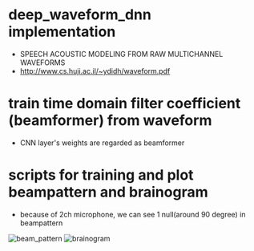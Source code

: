 # deep_waveform_dnn implementation
- SPEECH ACOUSTIC MODELING FROM RAW MULTICHANNEL WAVEFORMS
- http://www.cs.huji.ac.il/~ydidh/waveform.pdf

# train time domain filter coefficient (beamformer) from waveform
- CNN layer's weights are regarded as beamformer

# scripts for training and plot beampattern and brainogram
- because of 2ch microphone, we can see 1 null(around 90 degree) in beampattern

![beam_pattern](https://user-images.githubusercontent.com/41845296/57136572-31fcc480-6de8-11e9-8298-d6db20e11a98.png)
![brainogram](https://user-images.githubusercontent.com/41845296/57136573-31fcc480-6de8-11e9-9483-413bcaeee2a2.png)

